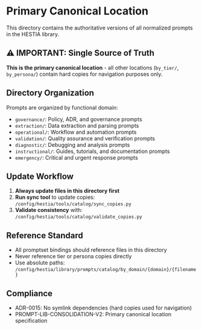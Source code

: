 # Primary Canonical Location

This directory contains the authoritative versions of all normalized prompts in the HESTIA library.

## ⚠️  IMPORTANT: Single Source of Truth

**This is the primary canonical location** - all other locations (`by_tier/`, `by_persona/`) contain hard copies for navigation purposes only.

## Directory Organization

Prompts are organized by functional domain:

- `governance/`: Policy, ADR, and governance prompts
- `extraction/`: Data extraction and parsing prompts  
- `operational/`: Workflow and automation prompts
- `validation/`: Quality assurance and verification prompts
- `diagnostic/`: Debugging and analysis prompts
- `instructional/`: Guides, tutorials, and documentation prompts
- `emergency/`: Critical and urgent response prompts

## Update Workflow

1. **Always update files in this directory first**
2. **Run sync tool** to update copies: `/config/hestia/tools/catalog/sync_copies.py`
3. **Validate consistency** with: `/config/hestia/tools/catalog/validate_copies.py`

## Reference Standard

- All promptset bindings should reference files in this directory
- Never reference tier or persona copies directly
- Use absolute paths: `/config/hestia/library/prompts/catalog/by_domain/{domain}/{filename}`

## Compliance

- ADR-0015: No symlink dependencies (hard copies used for navigation)
- PROMPT-LIB-CONSOLIDATION-V2: Primary canonical location specification